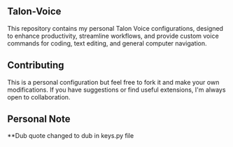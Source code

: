 ## Talon-Voice

This repository contains my personal Talon Voice configurations, designed to enhance productivity, streamline workflows, and provide custom voice commands for coding, text editing, and general computer navigation.

## Contributing

This is a personal configuration but feel free to fork it and make your own modifications. If you have suggestions or find useful extensions, I'm always open to collaboration.

## Personal Note 

**Dub quote changed to dub in keys.py file 
